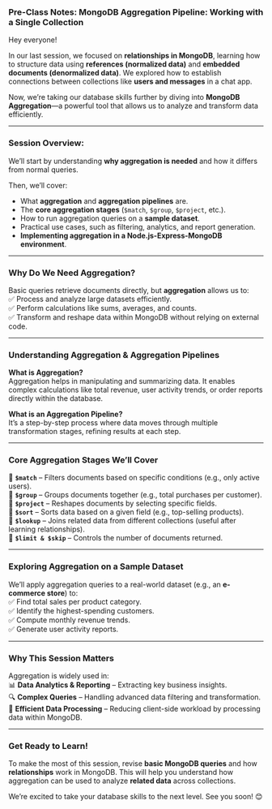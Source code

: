 
### **Pre-Class Notes: MongoDB Aggregation Pipeline: Working with a Single Collection**  

Hey everyone!  

In our last session, we focused on **relationships in MongoDB**, learning how to structure data using **references (normalized data)** and **embedded documents (denormalized data)**. We explored how to establish connections between collections like **users and messages** in a chat app.  

Now, we’re taking our database skills further by diving into **MongoDB Aggregation**—a powerful tool that allows us to analyze and transform data efficiently.  

---

### **Session Overview:**  

We’ll start by understanding **why aggregation is needed** and how it differs from normal queries.  

Then, we’ll cover:  
- What **aggregation** and **aggregation pipelines** are.  
- The **core aggregation stages** (`$match`, `$group`, `$project`, etc.).  
- How to run aggregation queries on a **sample dataset**.  
- Practical use cases, such as filtering, analytics, and report generation.  
- **Implementing aggregation in a Node.js-Express-MongoDB environment**.  

---

### **Why Do We Need Aggregation?**  

Basic queries retrieve documents directly, but **aggregation** allows us to:  
✅ Process and analyze large datasets efficiently.  
✅ Perform calculations like sums, averages, and counts.  
✅ Transform and reshape data within MongoDB without relying on external code.  

---

### **Understanding Aggregation & Aggregation Pipelines**  

**What is Aggregation?**  
Aggregation helps in manipulating and summarizing data. It enables complex calculations like total revenue, user activity trends, or order reports directly within the database.  

**What is an Aggregation Pipeline?**  
It’s a step-by-step process where data moves through multiple transformation stages, refining results at each step.  

---

### **Core Aggregation Stages We’ll Cover**  

🔹 **`$match`** – Filters documents based on specific conditions (e.g., only active users).  
🔹 **`$group`** – Groups documents together (e.g., total purchases per customer).  
🔹 **`$project`** – Reshapes documents by selecting specific fields.  
🔹 **`$sort`** – Sorts data based on a given field (e.g., top-selling products).  
🔹 **`$lookup`** – Joins related data from different collections (useful after learning relationships).  
🔹 **`$limit & $skip`** – Controls the number of documents returned.  

---

### **Exploring Aggregation on a Sample Dataset**  

We’ll apply aggregation queries to a real-world dataset (e.g., an **e-commerce store**) to:  
✅ Find total sales per product category.  
✅ Identify the highest-spending customers.  
✅ Compute monthly revenue trends.  
✅ Generate user activity reports.  

---

### **Why This Session Matters**  

Aggregation is widely used in:  
📊 **Data Analytics & Reporting** – Extracting key business insights.  
🔍 **Complex Queries** – Handling advanced data filtering and transformation.  
🚀 **Efficient Data Processing** – Reducing client-side workload by processing data within MongoDB.  

---

### **Get Ready to Learn!**  

To make the most of this session, revise **basic MongoDB queries** and how **relationships** work in MongoDB. This will help you understand how aggregation can be used to analyze **related data** across collections.  

We’re excited to take your database skills to the next level. See you soon! 😊